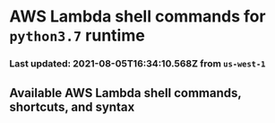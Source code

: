 # AWS Lambda shell commands for `python3.7` runtime
### Last updated: 2021-08-05T16:34:10.568Z from `us-west-1`

## Available AWS Lambda shell commands, shortcuts, and syntax


